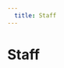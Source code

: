```yaml
---
  title: Staff
---
```

# Staff

<cards-Card :image="$withBase('/assets/img/logo.jpg')" :title="$page.principal" subtitle="Current Principle" subtext="" />
